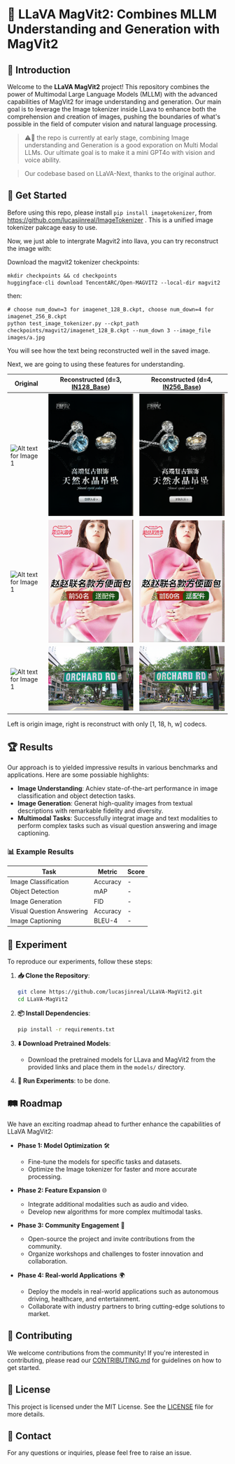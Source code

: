 # 🌟 LLaVA MagVit2: Combines MLLM Understanding and Generation with MagVit2

## 📖 Introduction

Welcome to the **LLaVA MagVit2** project! This repository combines the power of Multimodal Large Language Models (MLLM) with the advanced capabilities of MagVit2 for image understanding and generation. Our main goal is to leverage the Image tokenizer inside LLava to enhance both the comprehension and creation of images, pushing the boundaries of what's possible in the field of computer vision and natural language processing.

> ⚠️👷 the repo is currently at early stage, combining Image understanding and Generation is a good exporation on Multi Modal LLMs. Our ultimate goal is to make it a mini GPT4o with vision and voice ability. 


> Our codebase based on LLaVA-Next, thanks to the original author.


## 🤖 Get Started

Before using this repo, please install `pip install imagetokenizer`, from https://github.com/lucasjinreal/ImageTokenizer . This is a unified image tokenizer pakcage easy to use.

Now, we just able to intergrate Magvit2 into llava, you can try reconstruct the image with:

Download the magvit2 tokenizer checkpoints:

```
mkdir checkpoints && cd checkpoints
huggingface-cli download TencentARC/Open-MAGVIT2 --local-dir magvit2
```
then: 

```
# choose num_down=3 for imagenet_128_B.ckpt, choose num_down=4 for imagenet_256_B.ckpt
python test_image_tokenizer.py --ckpt_path checkpoints/magvit2/imagenet_128_B.ckpt --num_down 3 --image_file images/a.jpg
```

You will see how the text being reconstructed well in the saved image.

Next, we are going to using these features for understanding.

| Original | Reconstructed (d=3, [IN128_Base](https://huggingface.co/TencentARC/Open-MAGVIT2/blob/main/imagenet_128_B.ckpt)) | Reconstructed (d=4, [IN256_Base](https://huggingface.co/TencentARC/Open-MAGVIT2/blob/main/imagenet_256_B.ckpt)) |
| --- | --- | --- |
| ![Alt text for Image 1](images/a.jpg) | ![Alt text for Image 2](images/a_constructed_128.png) | ![Alt text for Image 2](images/a_constructed_256.png) |
| ![Alt text for Image 1](images/b.jpg) | ![Alt text for Image 2](images/b_constructed_128.png) | ![Alt text for Image 2](images/b_constructed_256.png) |
| ![Alt text for Image 1](images/c.jpg) | ![Alt text for Image 2](images/c_constructed_128.png) | ![Alt text for Image 2](images/c_constructed_256.png) |


Left is origin image, right is reconstruct with only [1, 18, h, w] codecs.


## 🏆 Results

Our approach is to yielded impressive results in various benchmarks and applications. Here are some possiable highlights:

- **Image Understanding**: Achiev state-of-the-art performance in image classification and object detection tasks.
- **Image Generation**: Generat high-quality images from textual descriptions with remarkable fidelity and diversity.
- **Multimodal Tasks**: Successfully integrat image and text modalities to perform complex tasks such as visual question answering and image captioning.


### 📊 Example Results

| Task                      | Metric   | Score |
| ------------------------- | -------- | ----- |
| Image Classification      | Accuracy | -     |
| Object Detection          | mAP      | -     |
| Image Generation          | FID      | -     |
| Visual Question Answering | Accuracy | -     |
| Image Captioning          | BLEU-4   | -     |

## 🧪 Experiment

To reproduce our experiments, follow these steps:

1. **📥 Clone the Repository**:
    ```bash
    git clone https://github.com/lucasjinreal/LLaVA-MagVit2.git
    cd LLaVA-MagVit2
    ```

2. **📦 Install Dependencies**:
    ```bash
    pip install -r requirements.txt
    ```

3. **⬇️ Download Pretrained Models**:
    - Download the pretrained models for LLava and MagVit2 from the provided links and place them in the `models/` directory.

4. **🚀 Run Experiments**:
    to be done.


## 🛤️ Roadmap

We have an exciting roadmap ahead to further enhance the capabilities of LLaVA MagVit2:

- **Phase 1: Model Optimization** 🛠️
    - Fine-tune the models for specific tasks and datasets.
    - Optimize the Image tokenizer for faster and more accurate processing.

- **Phase 2: Feature Expansion** 🌐
    - Integrate additional modalities such as audio and video.
    - Develop new algorithms for more complex multimodal tasks.

- **Phase 3: Community Engagement** 🤝
    - Open-source the project and invite contributions from the community.
    - Organize workshops and challenges to foster innovation and collaboration.

- **Phase 4: Real-world Applications** 🌍
    - Deploy the models in real-world applications such as autonomous driving, healthcare, and entertainment.
    - Collaborate with industry partners to bring cutting-edge solutions to market.

## 🤝 Contributing

We welcome contributions from the community! If you're interested in contributing, please read our [CONTRIBUTING.md](CONTRIBUTING.md) for guidelines on how to get started.

## 📜 License

This project is licensed under the MIT License. See the [LICENSE](LICENSE) file for more details.

## 📧 Contact

For any questions or inquiries, please feel free to raise an issue.
